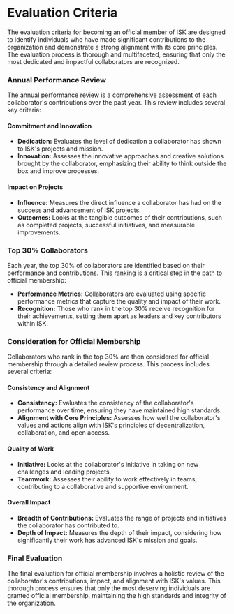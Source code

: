 
# Evaluation Criteria


The evaluation criteria for becoming an official member of ISK are designed to identify individuals who have made significant contributions to the organization and demonstrate a strong alignment with its core principles. The evaluation process is thorough and multifaceted, ensuring that only the most dedicated and impactful collaborators are recognized.

### Annual Performance Review

The annual performance review is a comprehensive assessment of each collaborator's contributions over the past year. This review includes several key criteria:

#### Commitment and Innovation

- **Dedication:** Evaluates the level of dedication a collaborator has shown to ISK's projects and mission.
- **Innovation:** Assesses the innovative approaches and creative solutions brought by the collaborator, emphasizing their ability to think outside the box and improve processes.

#### Impact on Projects

- **Influence:** Measures the direct influence a collaborator has had on the success and advancement of ISK projects.
- **Outcomes:** Looks at the tangible outcomes of their contributions, such as completed projects, successful initiatives, and measurable improvements.

### Top 30% Collaborators

Each year, the top 30% of collaborators are identified based on their performance and contributions. This ranking is a critical step in the path to official membership:

- **Performance Metrics:** Collaborators are evaluated using specific performance metrics that capture the quality and impact of their work.
- **Recognition:** Those who rank in the top 30% receive recognition for their achievements, setting them apart as leaders and key contributors within ISK.

### Consideration for Official Membership

Collaborators who rank in the top 30% are then considered for official membership through a detailed review process. This process includes several criteria:

#### Consistency and Alignment

- **Consistency:** Evaluates the consistency of the collaborator's performance over time, ensuring they have maintained high standards.
- **Alignment with Core Principles:** Assesses how well the collaborator's values and actions align with ISK's principles of decentralization, collaboration, and open access.

#### Quality of Work

- **Initiative:** Looks at the collaborator's initiative in taking on new challenges and leading projects.
- **Teamwork:** Assesses their ability to work effectively in teams, contributing to a collaborative and supportive environment.

#### Overall Impact

- **Breadth of Contributions:** Evaluates the range of projects and initiatives the collaborator has contributed to.
- **Depth of Impact:** Measures the depth of their impact, considering how significantly their work has advanced ISK's mission and goals.

### Final Evaluation

The final evaluation for official membership involves a holistic review of the collaborator's contributions, impact, and alignment with ISK's values. This thorough process ensures that only the most deserving individuals are granted official membership, maintaining the high standards and integrity of the organization.